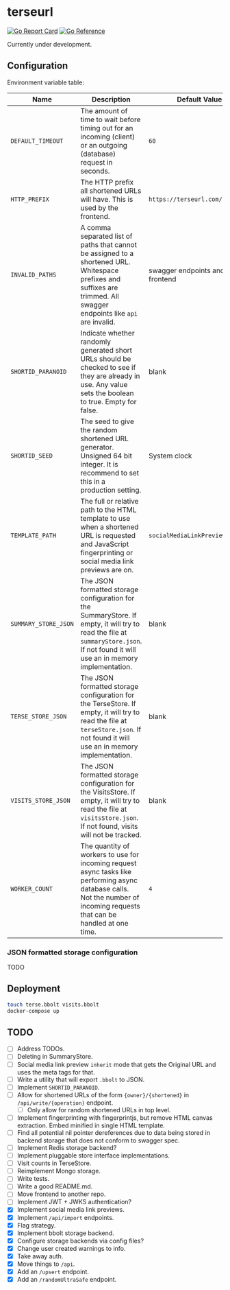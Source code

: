 # terseurl

[![Go Report Card](https://goreportcard.com/badge/github.com/MicahParks/terseurl)](https://goreportcard.com/report/github.com/MicahParks/terseurl) [![Go Reference](https://pkg.go.dev/badge/github.com/MicahParks/terseurl.svg)](https://pkg.go.dev/github.com/MicahParks/terseurl)

Currently under development.

## Configuration

Environment variable table:

|Name                |Description                                                                                                                                                                        |Default Value                  |Example Value                                |
|--------------------|-----------------------------------------------------------------------------------------------------------------------------------------------------------------------------------|-------------------------------|---------------------------------------------|
|`DEFAULT_TIMEOUT`   |The amount of time to wait before timing out for an incoming (client) or an outgoing (database) request in seconds.                                                                |`60`                           |`180`                                        |
|`HTTP_PREFIX`       |The HTTP prefix all shortened URLs will have. This is used by the frontend.                                                                                                        |`https://terseurl.com/`        |`https://example.com/`                       |
|`INVALID_PATHS`     |A comma separated list of paths that cannot be assigned to a shortened URL. Whitespace prefixes and suffixes are trimmed. All swagger endpoints like `api` are invalid.            |swagger endpoints and frontend |`ready ,live, v2`                            |
|`SHORTID_PARANOID`  |Indicate whether randomly generated short URLs should be checked to see if they are already in use. Any value sets the boolean to true. Empty for false.                           |blank                          |`true`                                       |
|`SHORTID_SEED`      |The seed to give the random shortened URL generator. Unsigned 64 bit integer. It is recommend to set this in a production setting.                                                 |System clock                   |`2301015`                                    |
|`TEMPLATE_PATH`     |The full or relative path to the HTML template to use when a shortened URL is requested and JavaScript fingerprinting or social media link previews are on.                        |`socialMediaLinkPreview.gohtml`|`customTemplate.gohtml`                      |
|`SUMMARY_STORE_JSON`|The JSON formatted storage configuration for the SummaryStore. If empty, it will try to read the file at `summaryStore.json`. If not found it will use an in memory implementation.|blank                          |`{"type":"memory"}`                          |
|`TERSE_STORE_JSON`  |The JSON formatted storage configuration for the TerseStore. If empty, it will try to read the file at `terseStore.json`. If not found it will use an in memory implementation.    |blank                          |`{"type":"bbolt","bboltPath":"terse.bbolt"}` |
|`VISITS_STORE_JSON` |The JSON formatted storage configuration for the VisitsStore. If empty, it will try to read the file at `visitsStore.json`. If not found, visits will not be tracked.              |blank                          |`{"type":"bbolt","bboltPath":"visits.bbolt"}`|
|`WORKER_COUNT`      |The quantity of workers to use for incoming request async tasks like performing async database calls. Not the number of incoming requests that can be handled at one time.         |`4`                            |`10`                                         |

### JSON formatted storage configuration

TODO

## Deployment
```bash
touch terse.bbolt visits.bbolt
docker-compose up
```

## TODO

- [ ] Address TODOs.
- [ ] Deleting in SummaryStore.
- [ ] Social media link preview `inherit` mode that gets the Original URL and uses the meta tags for that.
- [ ] Write a utility that will export `.bbolt` to JSON.
- [ ] Implement `SHORTID_PARANOID`.
- [ ] Allow for shortened URLs of the form `{owner}/{shortened}` in `/api/write/{operation}` endpoint.
  - [ ] Only allow for random shortened URLs in top level.
- [ ] Implement fingerprinting with fingerprintjs, but remove HTML canvas extraction. Embed minified in single HTML
  template.
- [ ] Find all potential nil pointer dereferences due to data being stored in backend storage that does not conform to
  swagger spec.
- [ ] Implement Redis storage backend?
- [ ] Implement pluggable store interface implementations.
- [ ] Visit counts in TerseStore.
- [ ] Reimplement Mongo storage.
- [ ] Write tests.
- [ ] Write a good README.md.
- [ ] Move frontend to another repo.
- [ ] Implement JWT + JWKS authentication?
- [x] Implement social media link previews.
- [x] Implement `/api/import` endpoints.
- [x] Flag strategy.
- [x] Implement bbolt storage backend.
- [x] Configure storage backends via config files?
- [x] Change user created warnings to info.
- [x] Take away auth.
- [x] Move things to `/api`.
- [x] Add an `/upsert` endpoint.
- [x] Add an `/randomUltraSafe` endpoint.
